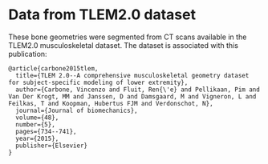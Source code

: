# Data from TLEM2.0 dataset
These bone geometries were segmented from CT scans available in the TLEM2.0 musculoskeletal dataset.
The dataset is associated with this publication:
```
@article{carbone2015tlem,
  title={TLEM 2.0--A comprehensive musculoskeletal geometry dataset for subject-specific modeling of lower extremity},
  author={Carbone, Vincenzo and Fluit, Ren{\'e} and Pellikaan, Pim and Van Der Krogt, MM and Janssen, D and Damsgaard, M and Vigneron, L and Feilkas, T and Koopman, Hubertus FJM and Verdonschot, N},
  journal={Journal of biomechanics},
  volume={48},
  number={5},
  pages={734--741},
  year={2015},
  publisher={Elsevier}
}
```

